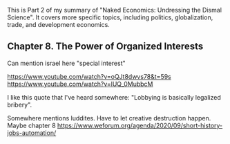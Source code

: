 
This is Part 2 of my summary of "Naked Economics: Undressing the Dismal Science". It covers more specific topics, including politics, globalization, trade, and development economics.



## Chapter 8. The Power of Organized Interests


Can mention israel here "special interest"

https://www.youtube.com/watch?v=oQJt8dwvs78&t=59s
https://www.youtube.com/watch?v=lUQ_0MubbcM

I like this quote that I've heard somewhere: "Lobbying is basically legalized bribery".

Somewhere mentions luddites. Have to let creative destruction happen. Maybe chapter 8
https://www.weforum.org/agenda/2020/09/short-history-jobs-automation/




